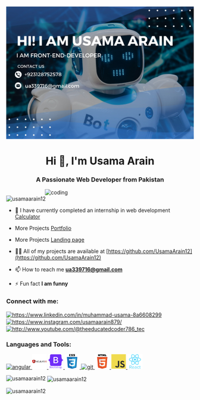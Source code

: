 ![Logo](https://github.com/UsamaArain12/UsamaArain12/blob/main/Banner.png1.jpeg)
<h1 align="center">Hi 👋, I'm Usama Arain</h1>
<h3 align="center">A Passionate Web Developer from Pakistan</h3>

<img align="right" alt="coding" width="400" src="https://i.makeagif.com/media/4-05-2022/FvBVst.gif">

<p align="left"> <img src="https://komarev.com/ghpvc/?username=usamaarain12&label=Profile%20views&color=0e75b6&style=flat" alt="usamaarain12" /> </p>

- 🔭 I have currently completed an internship in web development [Calculator](https://usamaarain12.github.io/CodeSoft/)

- More Projects [Portfolio](https://usamaarain12.github.io/CodeSoft1/)

- More Projects [Landing page](https://usamaarain12.github.io/CodeSoft1/)

- 👨‍💻 All of my projects are available at [https://github.com/UsamaArain12](https://github.com/UsamaArain12)

- 📫 How to reach me **ua339716@gmail.com**

- ⚡ Fun fact **I am funny**

<h3 align="left">Connect with me:</h3>
<p align="left">
<a href="https://linkedin.com/in/https://www.linkedin.com/in/muhammad-usama-8a6608299" target="blank"><img align="center" src="https://raw.githubusercontent.com/rahuldkjain/github-profile-readme-generator/master/src/images/icons/Social/linked-in-alt.svg" alt="https://www.linkedin.com/in/muhammad-usama-8a6608299" height="30" width="40" /></a>
<a href="https://instagram.com/https://www.instagram.com/usamaarain879/" target="blank"><img align="center" src="https://raw.githubusercontent.com/rahuldkjain/github-profile-readme-generator/master/src/images/icons/Social/instagram.svg" alt="https://www.instagram.com/usamaarain879/" height="30" width="40" /></a>
<a href="https://www.youtube.com/c/http://www.youtube.com/@theeducatedcoder786_tec" target="blank"><img align="center" src="https://raw.githubusercontent.com/rahuldkjain/github-profile-readme-generator/master/src/images/icons/Social/youtube.svg" alt="http://www.youtube.com/@theeducatedcoder786_tec" height="30" width="40" /></a>
</p>

<h3 align="left">Languages and Tools:</h3>
<p align="left"> <a href="https://angular.io" target="_blank" rel="noreferrer"> <img src="https://angular.io/assets/images/logos/angular/angular.svg" alt="angular" width="40" height="40"/> </a> <a href="https://angular.io" target="_blank" rel="noreferrer"> <img src="https://raw.githubusercontent.com/devicons/devicon/master/icons/angularjs/angularjs-original-wordmark.svg" alt="angularjs" width="40" height="40"/> </a> <a href="https://getbootstrap.com" target="_blank" rel="noreferrer"> <img src="https://raw.githubusercontent.com/devicons/devicon/master/icons/bootstrap/bootstrap-plain-wordmark.svg" alt="bootstrap" width="40" height="40"/> </a> <a href="https://www.w3schools.com/css/" target="_blank" rel="noreferrer"> <img src="https://raw.githubusercontent.com/devicons/devicon/master/icons/css3/css3-original-wordmark.svg" alt="css3" width="40" height="40"/> </a> <a href="https://git-scm.com/" target="_blank" rel="noreferrer"> <img src="https://www.vectorlogo.zone/logos/git-scm/git-scm-icon.svg" alt="git" width="40" height="40"/> </a> <a href="https://www.w3.org/html/" target="_blank" rel="noreferrer"> <img src="https://raw.githubusercontent.com/devicons/devicon/master/icons/html5/html5-original-wordmark.svg" alt="html5" width="40" height="40"/> </a> <a href="https://developer.mozilla.org/en-US/docs/Web/JavaScript" target="_blank" rel="noreferrer"> <img src="https://raw.githubusercontent.com/devicons/devicon/master/icons/javascript/javascript-original.svg" alt="javascript" width="40" height="40"/> </a> <a href="https://reactjs.org/" target="_blank" rel="noreferrer"> <img src="https://raw.githubusercontent.com/devicons/devicon/master/icons/react/react-original-wordmark.svg" alt="react" width="40" height="40"/> </a> </p>

<p><img align="left" src="https://github-readme-stats.vercel.app/api/top-langs?username=usamaarain12&show_icons=true&locale=en&layout=compact" alt="usamaarain12" /></p>

<p>&nbsp;<img align="center" src="https://github-readme-stats.vercel.app/api?username=usamaarain12&show_icons=true&locale=en" alt="usamaarain12" /></p>

<p><img align="center" src="https://github-readme-streak-stats.herokuapp.com/?user=usamaarain12&" alt="usamaarain12" /></p>
